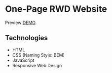 # One-Page RWD Website

Preview [DEMO](https://harry-chiu.github.io/react-developer-roadmap-challenge/step1).

## Technologies

- HTML
- CSS (Naming Style: BEM)
- JavaScript
- Responsive Web Design